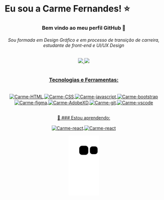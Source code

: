 # Eu sou a Carme Fernandes! :star:

<div align="center">

### Bem vindo ao meu perfil GitHub 👋

######  Sou formada em Design Gráfico e em processo de transição de carreira, estudante de front-end e UI/UX Design 


  <a href="https://github.com/CarmeLeticia">
  <img height="180em" src="https://github-readme-stats.vercel.app/api?username=carmeleticia&show_icons=true&theme=synthwave&include_all_commits=true&count_private=true"/>
  <img height="180em" src="https://github-readme-stats.vercel.app/api/top-langs/?username=carmeleticia&layout=compact&langs_count=7&theme=synthwave"/>
</div>

<br>

 <div align="center">
 
### Tecnologias e Ferramentas:
 
<div style="display: inline_block"><br>


  <img align="center" alt="Carme-HTML" height="40" width="50" src="https://cdn.jsdelivr.net/gh/devicons/devicon/icons/html5/html5-original.svg">
  
  <img align="center" alt="Carme-CSS" height="40" width="50" src="https://cdn.jsdelivr.net/gh/devicons/devicon/icons/css3/css3-original.svg">
  
   <img align="center" alt="Carme-javascript" height="40" width="50" src="https://cdn.jsdelivr.net/gh/devicons/devicon/icons/javascript/javascript-original.svg">
   
   <img align="center" alt="Carme-bootstrap" height="40" width="50" src="https://cdn.jsdelivr.net/gh/devicons/devicon/icons/bootstrap/bootstrap-original.svg">
  
  <img align="center" alt="Carme-figma" height="40" width="50" src="https://cdn.jsdelivr.net/gh/devicons/devicon/icons/figma/figma-original.svg">
  
  <img align="center" alt="Carme-AdobeXD" height="40" width="50" src="https://cdn.jsdelivr.net/gh/devicons/devicon/icons/xd/xd-plain.svg" >
  
   <img align="center" alt="Carme-git" height="40" width="50" src="https://cdn.jsdelivr.net/gh/devicons/devicon/icons/git/git-original.svg" >
 
  <img align="center" alt="Carme-vscode" height="40" width="50" src="https://cdn.jsdelivr.net/gh/devicons/devicon/icons/vscode/vscode-original.svg">
  </div>
 <br>
 
  :purple_heart: ### Estou aprendendo: 
 
 <div align="center">
 
 <img align="center" alt="Carme-react" height="40" width="50" src="https://cdn.jsdelivr.net/gh/devicons/devicon/icons/react/react-original-wordmark.svg">
 
  
   <img align="center" alt="Carme-react" height="40" width="50" src="https://cdn.jsdelivr.net/gh/devicons/devicon/icons/nodejs/nodejs-original.svg">
  </div>
  
  ![Snake animation](https://github.com/rafaballerini/rafaballerini/blob/output/github-contribution-grid-snake.svg)
 
  

